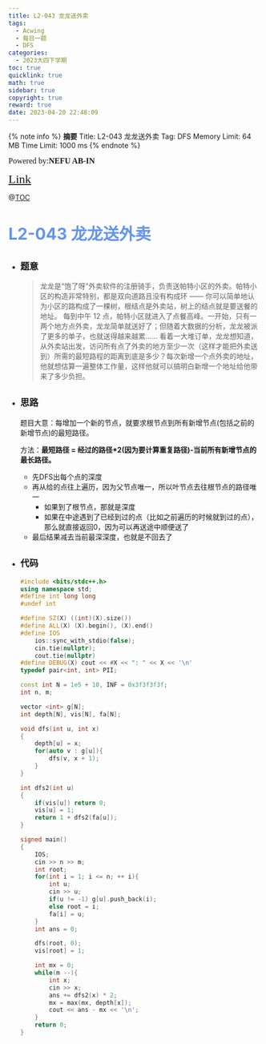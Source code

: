 ```yaml
---
title: L2-043 龙龙送外卖
tags:
  - Acwing
  - 每日一题
  - DFS
categories:
  - 2023大四下学期
toc: true
quicklink: true
math: true
sidebar: true
copyright: true
reward: true
date: 2023-04-20 22:48:09
---
```



{% note info %}
**摘要**
Title: L2-043 龙龙送外卖
Tag: DFS
Memory Limit: 64 MB
Time Limit: 1000 ms
{% endnote %}
<!-- more -->

<font size=3 face=楷体>Powered by:**NEFU AB-IN**</font>

<font color=#FFA500 size=5 face=楷体>[Link](https://pintia.cn/problem-sets/994805046380707840/exam/problems/1518582482059845632)</font>

@[TOC](文章目录)

# <font color=#6495ED size=6>L2-043 龙龙送外卖</font>

* ## <font size=4 face=粗体>题意</font>

  >龙龙是“饱了呀”外卖软件的注册骑手，负责送帕特小区的外卖。帕特小区的构造非常特别，都是双向道路且没有构成环 —— 你可以简单地认为小区的路构成了一棵树，根结点是外卖站，树上的结点就是要送餐的地址。
  >每到中午 12 点，帕特小区就进入了点餐高峰。一开始，只有一两个地方点外卖，龙龙简单就送好了；但随着大数据的分析，龙龙被派了更多的单子，也就送得越来越累……
  >看着一大堆订单，龙龙想知道，从外卖站出发，访问所有点了外卖的地方至少一次（这样才能把外卖送到）所需的最短路程的距离到底是多少？每次新增一个点外卖的地址，他就想估算一遍整体工作量，这样他就可以搞明白新增一个地址给他带来了多少负担。

* ## <font size=4 face=粗体>思路</font>

  题目大意：每增加一个新的节点，就要求根节点到所有新增节点(包括之前的新增节点)的最短路径。

  方法：**最短路径 = 经过的路径*2(因为要计算重复路径)-当前所有新增节点的最长路径。**
  * 先DFS出每个点的深度
  * 再从给的点往上遍历，因为父节点唯一，所以叶节点去往根节点的路径唯一
    * 如果到了根节点，那就是深度
    * 如果在中途遇到了已经到过的点（比如之前遍历的时候就到过的点），那么就直接返回0，因为可以再送途中顺便送了
  * 最后结果减去当前最深深度，也就是不回去了

* ## <font size=4 face=粗体>代码</font>

  ```cpp
  #include <bits/stdc++.h>
  using namespace std;
  #define int long long
  #undef int

  #define SZ(X) ((int)(X).size())
  #define ALL(X) (X).begin(), (X).end()
  #define IOS                                                                                                            \
      ios::sync_with_stdio(false);                                                                                       \
      cin.tie(nullptr);                                                                                                  \
      cout.tie(nullptr)
  #define DEBUG(X) cout << #X << ": " << X << '\n'
  typedef pair<int, int> PII;

  const int N = 1e5 + 10, INF = 0x3f3f3f3f;
  int n, m;

  vector <int> g[N];
  int depth[N], vis[N], fa[N];

  void dfs(int u, int x)
  {
      depth[u] = x;
      for(auto v : g[u]){
          dfs(v, x + 1);
      }
  }

  int dfs2(int u)
  {
      if(vis[u]) return 0;
      vis[u] = 1;
      return 1 + dfs2(fa[u]);
  }

  signed main()
  {
      IOS;
      cin >> n >> m;
      int root;
      for(int i = 1; i <= n; ++ i){
          int u;
          cin >> u;
          if(u != -1) g[u].push_back(i);
          else root = i;
          fa[i] = u;
      }
      int ans = 0;

      dfs(root, 0);
      vis[root] = 1;

      int mx = 0;
      while(m --){
          int x;
          cin >> x;
          ans += dfs2(x) * 2;
          mx = max(mx, depth[x]);
          cout << ans - mx << '\n';
      }
      return 0;
  }

  ```